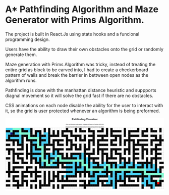 # A* Pathfinding Algorithm and Maze Generator with Prims Algorithm.

The project is built in React.Js using state hooks and a funcional programming design.

Users have the ability to draw their own obstacles onto the grid or randomly generate them.

Maze generation with Prims Algorithm was tricky, instead of treating the entire grid as block to be carved into, I had to create a checkerboard pattern of walls and break the barrier in bettween open nodes as the algorithm runs.

Pathfinding is done with the manhattan distance heuristic and suppports diagnal movement so it will solve the grid fast if there are no obstacles. 

CSS animations on each node disable the ability for the user to interact with it, so the grid is user protected whenever an algorithm is being preformed.

![alt text](https://github.com/tbreese2/Maze-Pathfinding/blob/main/Pathfinding.jpg)
